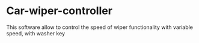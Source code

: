 # Car-wiper-controller
This software allow to control the speed of wiper functionality with variable speed, with washer key
